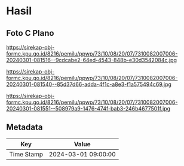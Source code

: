 # Hasil

## Foto C Plano

https://sirekap-obj-formc.kpu.go.id/8216/pemilu/ppwp/73/10/08/20/07/7310082007006-20240301-081516--9cdcabe2-64ed-4543-848b-e30d3542084c.jpg

https://sirekap-obj-formc.kpu.go.id/8216/pemilu/ppwp/73/10/08/20/07/7310082007006-20240301-081540--85d37d66-adda-4f1c-a8e3-f1a575494c69.jpg

https://sirekap-obj-formc.kpu.go.id/8216/pemilu/ppwp/73/10/08/20/07/7310082007006-20240301-081551--508979a9-1476-474f-bab3-246b4677501f.jpg


## Metadata

| Key        | Value               |
| ---------- | ------------------- |
| Time Stamp | 2024-03-01 09:00:00 |



